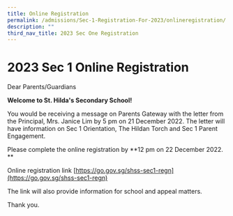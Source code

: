 ```yaml
---
title: Online Registration
permalink: /admissions/Sec-1-Registration-For-2023/onlineregistration/
description: ""
third_nav_title: 2023 Sec One Registration
---
```

# 2023 Sec 1 Online Registration
Dear Parents/Guardians

**Welcome to St. Hilda's Secondary School!**

You would be receiving a message on Parents Gateway with the letter from the Principal, Mrs. Janice Lim by 5 pm on 21 December 2022. The letter will have information on Sec 1 Orientation, The Hildan Torch and Sec 1 Parent Engagement.

Please complete the online registration by **12 pm on 22 December 2022. **

Online registration link [https://go.gov.sg/shss-sec1-regn](https://go.gov.sg/shss-sec1-regn)

The link will also provide information for school and appeal matters.

Thank you.